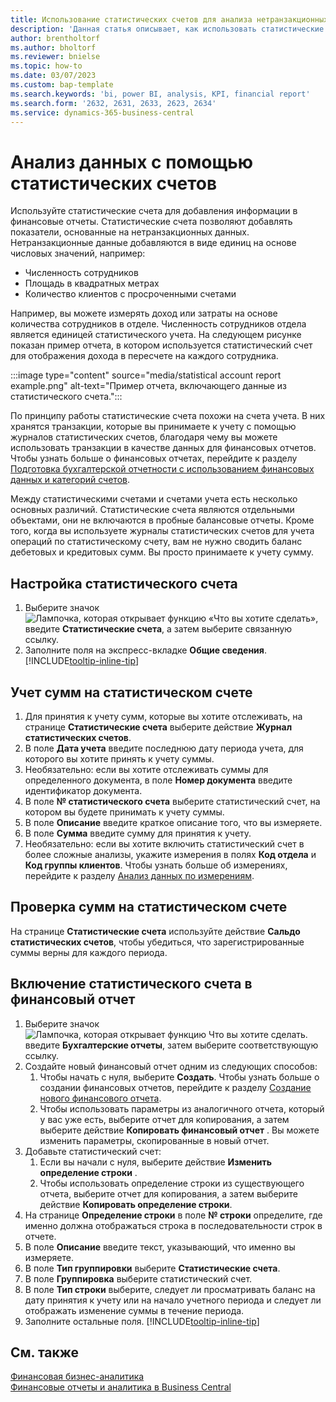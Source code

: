 ```yaml
---
title: Использование статистических счетов для анализа нетранзакционных данных
description: 'Данная статья описывает, как использовать статистические счета в качестве еще одного источника данных для анализа.'
author: brentholtorf
ms.author: bholtorf
ms.reviewer: bnielse
ms.topic: how-to
ms.date: 03/07/2023
ms.custom: bap-template
ms.search.keywords: 'bi, power BI, analysis, KPI, financial report'
ms.search.form: '2632, 2631, 2633, 2623, 2634'
ms.service: dynamics-365-business-central
---
```

# Анализ данных с помощью статистических счетов

Используйте статистические счета для добавления информации в финансовые отчеты. Статистические счета позволяют добавлять показатели, основанные на нетранзакционных данных. Нетранзакционные данные добавляются в виде единиц на основе числовых значений, например:

* Численность сотрудников
* Площадь в квадратных метрах
* Количество клиентов с просроченными счетами

Например, вы можете измерять доход или затраты на основе количества сотрудников в отделе. Численность сотрудников отдела является единицей статистического учета. На следующем рисунке показан пример отчета, в котором используется статистический счет для отображения дохода в пересчете на каждого сотрудника.

:::image type="content" source="media/statistical account report example.png" alt-text="Пример отчета, включающего данные из статистического счета.":::

По принципу работы статистические счета похожи на счета учета. В них хранятся транзакции, которые вы принимаете к учету с помощью журналов статистических счетов, благодаря чему вы можете использовать транзакции в качестве данных для финансовых отчетов. Чтобы узнать больше о финансовых отчетах, перейдите к разделу [Подготовка бухгалтерской отчетности с использованием финансовых данных и категорий счетов](bi-how-work-account-schedule.md). 

Между статистическими счетами и счетами учета есть несколько основных различий. Статистические счета являются отдельными объектами, они не включаются в пробные балансовые отчеты. Кроме того, когда вы используете журналы статистических счетов для учета операций по статистическому счету, вам не нужно сводить баланс дебетовых и кредитовых сумм. Вы просто принимаете к учету сумму.

## Настройка статистического счета

1. Выберите значок ![Лампочка, которая открывает функцию «Что вы хотите сделать»](media/ui-search/search_small.png "Что вы хотите сделать"), введите **Статистические счета**, а затем выберите связанную ссылку.
1. Заполните поля на экспресс-вкладке **Общие сведения**. [!INCLUDE[tooltip-inline-tip](includes/tooltip-inline-tip_md.md)]

## Учет сумм на статистическом счете

1. Для принятия к учету сумм, которые вы хотите отслеживать, на странице **Статистические счета** выберите действие **Журнал статистических счетов**.
1. В поле **Дата учета** введите последнюю дату периода учета, для которого вы хотите принять к учету суммы.
1. Необязательно: если вы хотите отслеживать суммы для определенного документа, в поле **Номер документа** введите идентификатор документа.
1. В поле **№ статистического счета** выберите статистический счет, на котором вы будете принимать к учету суммы.
1. В поле **Описание** введите краткое описание того, что вы измеряете.  
1. В поле **Сумма** введите сумму для принятия к учету. 
1. Необязательно: если вы хотите включить статистический счет в более сложные анализы, укажите измерения в полях **Код отдела** и **Код группы клиентов**. Чтобы узнать больше об измерениях, перейдите к разделу [Анализ данных по измерениям](bi-how-analyze-data-dimension.md).

## Проверка сумм на статистическом счете

На странице **Статистические счета** используйте действие **Сальдо статистических счетов**, чтобы убедиться, что зарегистрированные суммы верны для каждого периода.  

## Включение статистического счета в финансовый отчет

1. Выберите значок ![Лампочка, которая открывает функцию Что вы хотите сделать.](media/ui-search/search_small.png "Что вы хотите сделать") введите **Бухгалтерские отчеты**, затем выберите соответствующую ссылку.
1. Создайте новый финансовый отчет одним из следующих способов:
    1. Чтобы начать с нуля, выберите **Создать**. Чтобы узнать больше о создании финансовых отчетов, перейдите к разделу [Создание нового финансового отчета](bi-how-work-account-schedule.md#create-a-new-financial-report).
    1. Чтобы использовать параметры из аналогичного отчета, который у вас уже есть, выберите отчет для копирования, а затем выберите действие **Копировать финансовый отчет** . Вы можете изменить параметры, скопированные в новый отчет.
1. Добавьте статистический счет:
    1. Если вы начали с нуля, выберите действие **Изменить определение строки** .
    1. Чтобы использовать определение строки из существующего отчета, выберите отчет для копирования, а затем выберите действие **Копировать определение строки**.
1. На странице **Определение строки** в поле **№ строки** определите, где именно должна отображаться строка в последовательности строк в отчете.
1. В поле **Описание** введите текст, указывающий, что именно вы измеряете.
1. В поле **Тип группировки** выберите **Статистические счета**.
1. В поле **Группировка** выберите статистический счет.
1. В поле **Тип строки** выберите, следует ли просматривать баланс на дату принятия к учету или на начало учетного периода и следует ли отображать изменение суммы в течение периода.
1. Заполните остальные поля. [!INCLUDE[tooltip-inline-tip](includes/tooltip-inline-tip_md.md)]

## См. также

[Финансовая бизнес-аналитика](bi.md)  
[Финансовые отчеты и аналитика в Business Central](finance-reports.md)